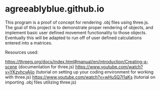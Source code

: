 # agreeablyblue.github.io
This program is a proof of concept for rendering .obj files using three.js. The goal of this project is to demonstrate proper rendering of objects, and implement basic user defined movement functionality to those objects. Eventually this will be adapted to run off of user defined calculations entered into a matrices.  

Resources used:

https://threejs.org/docs/index.html#manual/en/introduction/Creating-a-scene (documentation for three.js)
https://www.youtube.com/watch?v=YKzyhcyAijo (tutorial on setting up your coding environment for working with three.js)
https://www.youtube.com/watch?v=wHuSQ7I1aKs (tutorial on importing .obj files utilizing three.js)
